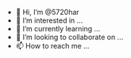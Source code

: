 - 👋 Hi, I’m @5720har
- 👀 I’m interested in ...
- 🌱 I’m currently learning ...
- 💞️ I’m looking to collaborate on ...
- 📫 How to reach me ...

<!---
5720har/5720har is a ✨ special ✨ repository because its `README.md` (this file) appears on your GitHub profile.
You can click the Preview link to take a look at your changes.
--->
